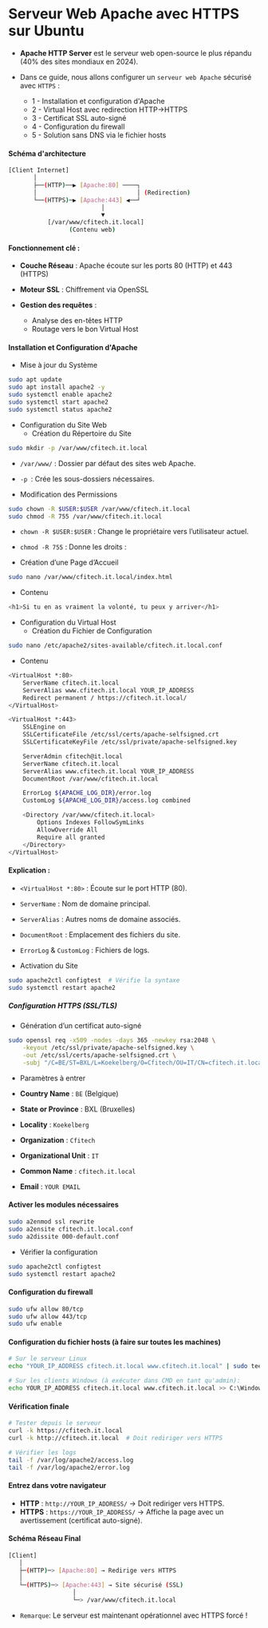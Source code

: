 # Serveur Web Apache avec HTTPS sur Ubuntu

- **Apache HTTP Server** est le serveur web open-source le plus répandu (40% des sites mondiaux en 2024).

- Dans ce guide, nous allons configurer un `serveur web Apache` sécurisé avec `HTTPS` :

  - 1 - Installation et configuration d'Apache
  - 2 - Virtual Host avec redirection HTTP→HTTPS
  - 3 - Certificat SSL auto-signé
  - 4 - Configuration du firewall
  - 5 - Solution sans DNS via le fichier hosts

#### Schéma d'architecture

```sh
[Client Internet]
       │
       ├──(HTTP)──▶ [Apache:80] ────┐
       │                            │ (Redirection)
       └──(HTTPS)─▶ [Apache:443] ◀──┘
                          │
                          ▼
           [/var/www/cfitech.it.local]
                 (Contenu web)
```

#### Fonctionnement clé :

- **Couche Réseau** : Apache écoute sur les ports 80 (HTTP) et 443 (HTTPS)
- **Moteur SSL** : Chiffrement via OpenSSL
- **Gestion des requêtes** :

  - Analyse des en-têtes HTTP
  - Routage vers le bon Virtual Host

#### Installation et Configuration d'Apache

- Mise à jour du Système

```sh
sudo apt update
sudo apt install apache2 -y
sudo systemctl enable apache2
sudo systemctl start apache2
sudo systemctl status apache2
```

- Configuration du Site Web
  - Création du Répertoire du Site

```sh
sudo mkdir -p /var/www/cfitech.it.local
```

- `/var/www/` : Dossier par défaut des sites web Apache.
- `-p `: Crée les sous-dossiers nécessaires.

- Modification des Permissions

```sh
sudo chown -R $USER:$USER /var/www/cfitech.it.local
sudo chmod -R 755 /var/www/cfitech.it.local
```

- `chown -R $USER:$USER` : Change le propriétaire vers l’utilisateur actuel.
- `chmod -R 755` : Donne les droits :

- Création d’une Page d’Accueil

```sh
sudo nano /var/www/cfitech.it.local/index.html
```

- Contenu

```sh
<h1>Si tu en as vraiment la volonté, tu peux y arriver</h1>
```

- Configuration du Virtual Host
  - Création du Fichier de Configuration

```sh
sudo nano /etc/apache2/sites-available/cfitech.it.local.conf
```

- Contenu

```sh
<VirtualHost *:80>
    ServerName cfitech.it.local
    ServerAlias www.cfitech.it.local YOUR_IP_ADDRESS
    Redirect permanent / https://cfitech.it.local/
</VirtualHost>

<VirtualHost *:443>
    SSLEngine on
    SSLCertificateFile /etc/ssl/certs/apache-selfsigned.crt
    SSLCertificateKeyFile /etc/ssl/private/apache-selfsigned.key

    ServerAdmin cfitech@it.local
    ServerName cfitech.it.local
    ServerAlias www.cfitech.it.local YOUR_IP_ADDRESS
    DocumentRoot /var/www/cfitech.it.local

    ErrorLog ${APACHE_LOG_DIR}/error.log
    CustomLog ${APACHE_LOG_DIR}/access.log combined

    <Directory /var/www/cfitech.it.local>
        Options Indexes FollowSymLinks
        AllowOverride All
        Require all granted
    </Directory>
</VirtualHost>
```

#### Explication :

- `<VirtualHost *:80>` : Écoute sur le port HTTP (80).
- `ServerName` : Nom de domaine principal.
- `ServerAlias` : Autres noms de domaine associés.
- `DocumentRoot` : Emplacement des fichiers du site.
- `ErrorLog` & `CustomLog` : Fichiers de logs.

- Activation du Site

```sh
sudo apache2ctl configtest  # Vérifie la syntaxe
sudo systemctl restart apache2
```

##### Configuration HTTPS (SSL/TLS)

- Génération d’un certificat auto-signé

```sh
sudo openssl req -x509 -nodes -days 365 -newkey rsa:2048 \
    -keyout /etc/ssl/private/apache-selfsigned.key \
    -out /etc/ssl/certs/apache-selfsigned.crt \
    -subj "/C=BE/ST=BXL/L=Koekelberg/O=Cfitech/OU=IT/CN=cfitech.it.local/emailAddress=your_email@gmail.com"
```

- Paramètres à entrer

- **Country Name** : `BE` (Belgique)
- **State or Province** : BXL (Bruxelles)
- **Locality** : `Koekelberg`
- **Organization** : `Cfitech`
- **Organizational Unit** : `IT`
- **Common Name** : `cfitech.it.local`
- **Email** : `YOUR EMAIL`

#### Activer les modules nécessaires

```sh
sudo a2enmod ssl rewrite
sudo a2ensite cfitech.it.local.conf
sudo a2dissite 000-default.conf
```

- Vérifier la configuration

```sh
sudo apache2ctl configtest
sudo systemctl restart apache2
```

#### Configuration du firewall

```sh
sudo ufw allow 80/tcp
sudo ufw allow 443/tcp
sudo ufw enable
```

#### Configuration du fichier hosts (à faire sur toutes les machines)

```sh
# Sur le serveur Linux
echo "YOUR_IP_ADDRESS cfitech.it.local www.cfitech.it.local" | sudo tee -a /etc/hosts

# Sur les clients Windows (à exécuter dans CMD en tant qu'admin):
echo YOUR_IP_ADDRESS cfitech.it.local www.cfitech.it.local >> C:\Windows\System32\drivers\etc\hosts
```

#### Vérification finale

```sh
# Tester depuis le serveur
curl -k https://cfitech.it.local
curl -k http://cfitech.it.local  # Doit rediriger vers HTTPS

# Vérifier les logs
tail -f /var/log/apache2/access.log
tail -f /var/log/apache2/error.log
```

#### Entrez dans votre navigateur

- **HTTP** : `http://YOUR_IP_ADDRESS/` → Doit rediriger vers HTTPS.
- **HTTPS** : `https://YOUR_IP_ADDRESS/` → Affiche la page avec un avertissement (certificat auto-signé).

#### Schéma Réseau Final

```sh
[Client]
   │
   ├─(HTTP)─> [Apache:80] → Redirige vers HTTPS
   │
   └─(HTTPS)─> [Apache:443] → Site sécurisé (SSL)
                  │
                  └─> /var/www/cfitech.it.local
```

- `Remarque`: Le serveur est maintenant opérationnel avec HTTPS forcé !
